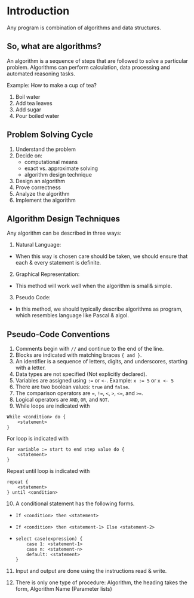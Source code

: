 # Introduction

Any program is combination of algorithms and data structures.

## So, what are algorithms?

An algorithm is a sequence of steps that are followed to solve a particular problem. Algorithms can perform calculation, data processing and automated reasoning tasks.

Example: How to make a cup of tea?

1. Boil water
2. Add tea leaves
3. Add sugar
4. Pour boiled water

## Problem Solving Cycle

1. Understand the problem
2. Decide on:
    - computational means
    - exact vs. approximate solving
    - algorithm design technique
3. Design an algorithm
4. Prove correctness
5. Analyze the algorithm
6. Implement the algorithm

## Algorithm Design Techniques

Any algorithm can be described in three ways:

1. Natural Language:

-   When this way is chosen care should be taken, we
    should ensure that each & every statement is definite.

2. Graphical Representation:

-   This method will work well when the algorithm is
    small& simple.

3. Pseudo Code:

-   In this method, we should typically describe
    algorithms as program, which resembles language like
    Pascal & algol.

## Pseudo-Code Conventions

1. Comments begin with `//` and continue to the end of the line.
2. Blocks are indicated with matching braces `{ and }`.
3. An identifier is a sequence of letters, digits, and underscores, starting with a letter.
4. Data types are not specified (Not explicitly declared).
5. Variables are assigned using `:=` or `<-`.
   Example: `x := 5` or `x <- 5`
6. There are two boolean values: `true` and `false`.
7. The comparison operators are `=`, `!=`, `<`, `>`, `<=`, and `>=`.
8. Logical operators are `AND`, `OR`, and `NOT`.
9. While loops are indicated with

```
While <condition> do {
    <statement>
}
```

For loop is indicated with

```
For variable := start to end step value do {
    <statement>
}
```

Repeat until loop is indicated with

```
repeat {
    <statement>
} until <condition>
```

10. A conditional statement has the following forms.

-   `If <condition> then <statement>`

-   `If <condition> then <statement-1> Else <statement-2>`

-   ```
    select case(expression) {
        case 1: <statement-1>
        case n: <statement-n>
        default: <statement>
    }
    ```

11. Input and output are done using the instructions read &
    write.

12. There is only one type of procedure:
    Algorithm, the heading takes the form,
    Algorithm Name (Parameter lists)

